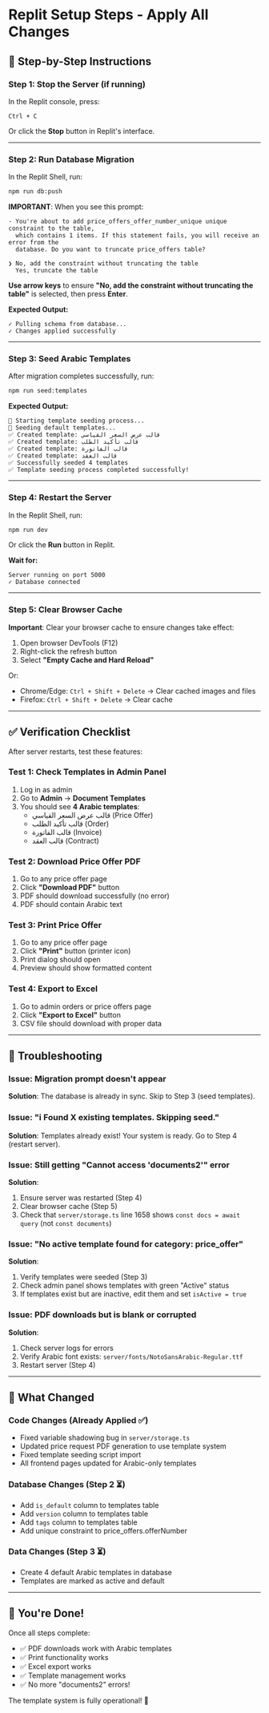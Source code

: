 # Replit Setup Steps - Apply All Changes

## 🔄 Step-by-Step Instructions

### Step 1: Stop the Server (if running)

In the Replit console, press:
```
Ctrl + C
```

Or click the **Stop** button in Replit's interface.

---

### Step 2: Run Database Migration

In the Replit Shell, run:

```bash
npm run db:push
```

**IMPORTANT**: When you see this prompt:
```
· You're about to add price_offers_offer_number_unique unique constraint to the table, 
  which contains 1 items. If this statement fails, you will receive an error from the 
  database. Do you want to truncate price_offers table?

❯ No, add the constraint without truncating the table
  Yes, truncate the table
```

**Use arrow keys** to ensure **"No, add the constraint without truncating the table"** is selected, then press **Enter**.

**Expected Output:**
```
✓ Pulling schema from database...
✓ Changes applied successfully
```

---

### Step 3: Seed Arabic Templates

After migration completes successfully, run:

```bash
npm run seed:templates
```

**Expected Output:**
```
🚀 Starting template seeding process...
🌱 Seeding default templates...
✅ Created template: قالب عرض السعر القياسي
✅ Created template: قالب تأكيد الطلب
✅ Created template: قالب الفاتورة
✅ Created template: قالب العقد
✅ Successfully seeded 4 templates
✅ Template seeding process completed successfully!
```

---

### Step 4: Restart the Server

In the Replit Shell, run:

```bash
npm run dev
```

Or click the **Run** button in Replit.

**Wait for:**
```
Server running on port 5000
✓ Database connected
```

---

### Step 5: Clear Browser Cache

**Important**: Clear your browser cache to ensure changes take effect:

1. Open browser DevTools (F12)
2. Right-click the refresh button
3. Select **"Empty Cache and Hard Reload"**

Or:
- Chrome/Edge: `Ctrl + Shift + Delete` → Clear cached images and files
- Firefox: `Ctrl + Shift + Delete` → Clear cache

---

## ✅ Verification Checklist

After server restarts, test these features:

### Test 1: Check Templates in Admin Panel
1. Log in as admin
2. Go to **Admin** → **Document Templates**
3. You should see **4 Arabic templates**:
   - قالب عرض السعر القياسي (Price Offer)
   - قالب تأكيد الطلب (Order)
   - قالب الفاتورة (Invoice)
   - قالب العقد (Contract)

### Test 2: Download Price Offer PDF
1. Go to any price offer page
2. Click **"Download PDF"** button
3. PDF should download successfully (no error)
4. PDF should contain Arabic text

### Test 3: Print Price Offer
1. Go to any price offer page
2. Click **"Print"** button (printer icon)
3. Print dialog should open
4. Preview should show formatted content

### Test 4: Export to Excel
1. Go to admin orders or price offers page
2. Click **"Export to Excel"** button
3. CSV file should download with proper data

---

## 🐛 Troubleshooting

### Issue: Migration prompt doesn't appear
**Solution**: The database is already in sync. Skip to Step 3 (seed templates).

### Issue: "ℹ️ Found X existing templates. Skipping seed."
**Solution**: Templates already exist! Your system is ready. Go to Step 4 (restart server).

### Issue: Still getting "Cannot access 'documents2'" error
**Solution**: 
1. Ensure server was restarted (Step 4)
2. Clear browser cache (Step 5)
3. Check that `server/storage.ts` line 1658 shows `const docs = await query` (not `const documents`)

### Issue: "No active template found for category: price_offer"
**Solution**:
1. Verify templates were seeded (Step 3)
2. Check admin panel shows templates with green "Active" status
3. If templates exist but are inactive, edit them and set `isActive = true`

### Issue: PDF downloads but is blank or corrupted
**Solution**:
1. Check server logs for errors
2. Verify Arabic font exists: `server/fonts/NotoSansArabic-Regular.ttf`
3. Restart server (Step 4)

---

## 📝 What Changed

### Code Changes (Already Applied ✅)
- Fixed variable shadowing bug in `server/storage.ts`
- Updated price request PDF generation to use template system
- Fixed template seeding script import
- All frontend pages updated for Arabic-only templates

### Database Changes (Step 2 ⏳)
- Add `is_default` column to templates table
- Add `version` column to templates table  
- Add `tags` column to templates table
- Add unique constraint to price_offers.offerNumber

### Data Changes (Step 3 ⏳)
- Create 4 default Arabic templates in database
- Templates are marked as active and default

---

## 🚀 You're Done!

Once all steps complete:
- ✅ PDF downloads work with Arabic templates
- ✅ Print functionality works
- ✅ Excel export works
- ✅ Template management works
- ✅ No more "documents2" errors!

The template system is fully operational! 🎉


